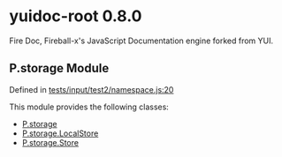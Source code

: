 
# yuidoc-root 0.8.0

Fire Doc, Fireball-x&#x27;s JavaScript Documentation engine forked from YUI.


## P.storage Module



Defined in [tests/input/test2/namespace.js:20](../files/tests_input_test2_namespace.js.html#l20)



 


This module provides the following classes:
  - [P.storage](../classes/P.storage.md)
  - [P.storage.LocalStore](../classes/P.storage.LocalStore.md)
  - [P.storage.Store](../classes/P.storage.Store.md)


